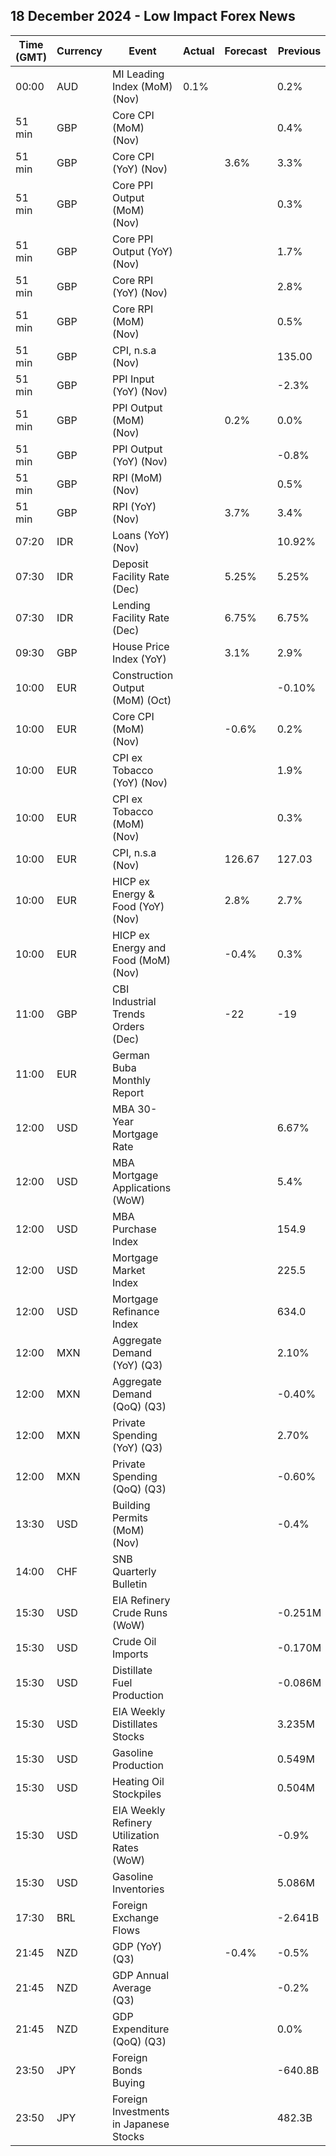 ## 18 December 2024 - Low Impact Forex News

| Time (GMT) | Currency | Event | Actual | Forecast | Previous |
|------|----------|-------|--------|----------|----------|
| 00:00 | AUD | MI Leading Index (MoM) (Nov) | 0.1% |  | 0.2% |
| 51 min | GBP | Core CPI (MoM) (Nov) |  |  | 0.4% |
| 51 min | GBP | Core CPI (YoY) (Nov) |  | 3.6% | 3.3% |
| 51 min | GBP | Core PPI Output (MoM) (Nov) |  |  | 0.3% |
| 51 min | GBP | Core PPI Output (YoY) (Nov) |  |  | 1.7% |
| 51 min | GBP | Core RPI (YoY) (Nov) |  |  | 2.8% |
| 51 min | GBP | Core RPI (MoM) (Nov) |  |  | 0.5% |
| 51 min | GBP | CPI, n.s.a (Nov) |  |  | 135.00 |
| 51 min | GBP | PPI Input (YoY) (Nov) |  |  | -2.3% |
| 51 min | GBP | PPI Output (MoM) (Nov) |  | 0.2% | 0.0% |
| 51 min | GBP | PPI Output (YoY) (Nov) |  |  | -0.8% |
| 51 min | GBP | RPI (MoM) (Nov) |  |  | 0.5% |
| 51 min | GBP | RPI (YoY) (Nov) |  | 3.7% | 3.4% |
| 07:20 | IDR | Loans (YoY) (Nov) |  |  | 10.92% |
| 07:30 | IDR | Deposit Facility Rate (Dec) |  | 5.25% | 5.25% |
| 07:30 | IDR | Lending Facility Rate (Dec) |  | 6.75% | 6.75% |
| 09:30 | GBP | House Price Index (YoY) |  | 3.1% | 2.9% |
| 10:00 | EUR | Construction Output (MoM) (Oct) |  |  | -0.10% |
| 10:00 | EUR | Core CPI (MoM) (Nov) |  | -0.6% | 0.2% |
| 10:00 | EUR | CPI ex Tobacco (YoY) (Nov) |  |  | 1.9% |
| 10:00 | EUR | CPI ex Tobacco (MoM) (Nov) |  |  | 0.3% |
| 10:00 | EUR | CPI, n.s.a (Nov) |  | 126.67 | 127.03 |
| 10:00 | EUR | HICP ex Energy & Food (YoY) (Nov) |  | 2.8% | 2.7% |
| 10:00 | EUR | HICP ex Energy and Food (MoM) (Nov) |  | -0.4% | 0.3% |
| 11:00 | GBP | CBI Industrial Trends Orders (Dec) |  | -22 | -19 |
| 11:00 | EUR | German Buba Monthly Report |  |  |  |
| 12:00 | USD | MBA 30-Year Mortgage Rate |  |  | 6.67% |
| 12:00 | USD | MBA Mortgage Applications (WoW) |  |  | 5.4% |
| 12:00 | USD | MBA Purchase Index |  |  | 154.9 |
| 12:00 | USD | Mortgage Market Index |  |  | 225.5 |
| 12:00 | USD | Mortgage Refinance Index |  |  | 634.0 |
| 12:00 | MXN | Aggregate Demand (YoY) (Q3) |  |  | 2.10% |
| 12:00 | MXN | Aggregate Demand (QoQ) (Q3) |  |  | -0.40% |
| 12:00 | MXN | Private Spending (YoY) (Q3) |  |  | 2.70% |
| 12:00 | MXN | Private Spending (QoQ) (Q3) |  |  | -0.60% |
| 13:30 | USD | Building Permits (MoM) (Nov) |  |  | -0.4% |
| 14:00 | CHF | SNB Quarterly Bulletin |  |  |  |
| 15:30 | USD | EIA Refinery Crude Runs (WoW) |  |  | -0.251M |
| 15:30 | USD | Crude Oil Imports |  |  | -0.170M |
| 15:30 | USD | Distillate Fuel Production |  |  | -0.086M |
| 15:30 | USD | EIA Weekly Distillates Stocks |  |  | 3.235M |
| 15:30 | USD | Gasoline Production |  |  | 0.549M |
| 15:30 | USD | Heating Oil Stockpiles |  |  | 0.504M |
| 15:30 | USD | EIA Weekly Refinery Utilization Rates (WoW) |  |  | -0.9% |
| 15:30 | USD | Gasoline Inventories |  |  | 5.086M |
| 17:30 | BRL | Foreign Exchange Flows |  |  | -2.641B |
| 21:45 | NZD | GDP (YoY) (Q3) |  | -0.4% | -0.5% |
| 21:45 | NZD | GDP Annual Average (Q3) |  |  | -0.2% |
| 21:45 | NZD | GDP Expenditure (QoQ) (Q3) |  |  | 0.0% |
| 23:50 | JPY | Foreign Bonds Buying |  |  | -640.8B |
| 23:50 | JPY | Foreign Investments in Japanese Stocks |  |  | 482.3B |
